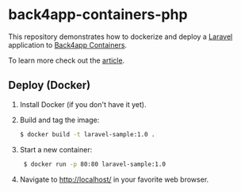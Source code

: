 # back4app-containers-php

This repository demonstrates how to dockerize and deploy a [Laravel](https://laravel.com/) application to [Back4app Containers](https://www.back4app.com/container-as-a-service-caas).

To learn more check out the [article](x).

## Deploy (Docker)

1. Install Docker (if you don't have it yet).

2. Build and tag the image:
    ```sh
    $ docker build -t laravel-sample:1.0 .
    ```

3. Start a new container:
   ```sh
    $ docker run -p 80:80 laravel-sample:1.0
    ```

4. Navigate to [http://localhost/](http://localhost/) in your favorite web browser.
